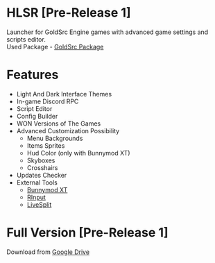 # HLSR [Pre-Release 1]
Launcher for GoldSrc Engine games with advanced game settings and scripts editor.<br>
Used Package - [GoldSrc Package](https://forums.sourceruns.org/t/goldsrc-package-2-3/2634)
# Features
+ Light And Dark Interface Themes
+ In-game Discord RPC
+ Script Editor
+ Config Builder
+ WON Versions of The Games
+ Advanced Customization Possibility
	 - Menu Backgrounds
	 - Items Sprites
	 - Hud Color (only with Bunnymod XT)
	 - Skyboxes
	 - Crosshairs
+ Updates Checker
+ External Tools
	 - [Bunnymod XT](https://github.com/YaLTeR/BunnymodXT)
	 - [RInput](https://fearless-assassins.com/files/file/1656-rinput/)
	 - [LiveSplit](https://livesplit.org/)
# Full Version [Pre-Release 1]
Download from [Google Drive](https://drive.google.com/open?id=1yl_WdX4Olx8M7Jnp3Pv3HgbgbXy6o6u9)
